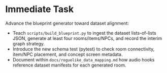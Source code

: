 # Immediate Task

Advance the blueprint generator toward dataset alignment:
- Teach `scripts/build_blueprint.py` to ingest the dataset lists-of-lists JSON, generate at least four rooms/items/NPCs, and record the interim graph strategy.
- Introduce the new schema test (pytest) to check room connectivity, item/NPC placement, and concept screen metadata.
- Document within `docs/roguelike_data_mapping.md` how audio hooks reference dataset manifests for each generated room.
